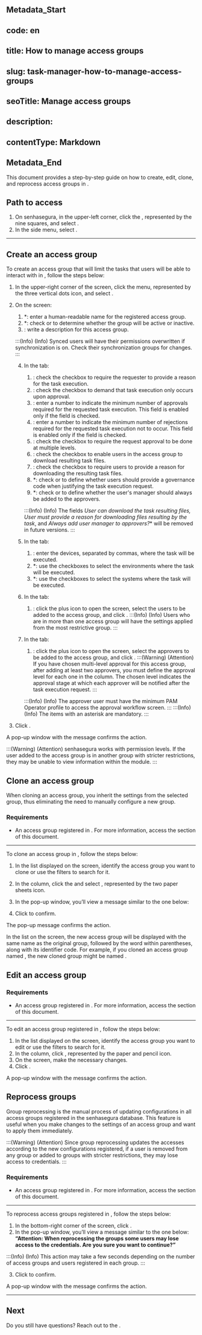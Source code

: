 ## Metadata_Start 
## code: en
## title: How to manage access groups 
## slug: task-manager-how-to-manage-access-groups 
## seoTitle: Manage access groups 
## description:  
## contentType: Markdown 
## Metadata_End
This document provides a step-by-step guide on how to create, edit, clone, and reprocess access groups in .

## Path to access
1. On senhasegura, in the upper-left corner, click the , represented by the nine squares, and select .
2. In the side menu, select .

---
## Create an access group

To create an access group that will limit the tasks that users will be able to interact with in , follow the steps below:

1. In the upper-right corner of the  screen, click the  menu, represented by the three vertical dots icon, and select .
2. On the  screen:
    1. *: enter a human-readable name for the registered access group.
    2. *: check  or  to determine whether the group will be active or inactive.
    3. : write a description for this access group.


    :::(Info) (Info)
    Synced users will have their permissions overwritten if synchronization is on.   Check their synchronization groups for changes.
    :::
    
  
    4. In the  tab:
         1. : check the checkbox to require the requester to provide a reason for the task execution.
        1. : check the checkbox to demand that task execution only occurs upon approval.
        2. : enter a number to indicate the minimum number of approvals required for the requested task execution. This field is enabled only if the  field is checked.
        3. : enter a number to indicate the minimum number of rejections required for the requested task execution not to occur. This field is enabled only if the  field is checked.
        4. : check the checkbox to require the request approval to be done at multiple levels.
        5. : check the checkbox to enable users in the access group to download resulting task files.
        6. : check the checkbox to require users to provide a reason for downloading the resulting task files.
        7. *: check  or  to define whether users should provide a governance code when justifying the task execution request.
        8. *: check  or  to define whether the user's manager should always be added to the approvers.

        :::(Info) (Info)
        The fields *User can download the task resulting files, User must provide a reason for downloading files resulting by the task*, and *Always add user manager to approvers?**  will be removed in future versions.
        :::


    5. In the  tab:
        1. : enter the devices, separated by commas, where the task will be executed.
        2. *: use the checkboxes to select the environments where the task will be executed.
        3. *: use the checkboxes to select the systems where the task will be executed.

    6. In the  tab:
        1. : click the plus icon to open the  screen, select the users to be added to the access group, and click .
        :::(Info) (Info)
         Users who are in more than one access group will have the settings applied from the most restrictive group.
         :::



    7. In the  tab: 
        1.  : click the plus icon to open the  screen, select the approvers to be added to the access group, and click .
        :::(Warning) (Attention)
         If you have chosen multi-level approval for this access group, after adding at least two approvers, you must define the approval level for each one in the     column. The chosen level indicates the approval stage at which each approver will be notified after the task execution request.
         :::
            
         :::(Info) (Info)
         The approver user must have the minimum PAM Operator profile to access the approval workflow screen.
          :::
        :::(Info) (Info)
        The items with an asterisk are mandatory.
        :::

       




3.  Click .
    
  A pop-up window with the message  confirms the action.

:::(Warning) (Attention)
senhasegura works with permission levels. If the user added to the  access group is in another group with stricter restrictions, they may be unable to view information within the module.
:::


## Clone an access group

When cloning an access group, you inherit the settings from the selected group, thus eliminating the need to manually configure a new group.

### Requirements
* An access group registered in . For more information, access the  section of this document.
---

To clone an access group in , follow the steps below:

1. In the list displayed on the  screen, identify the access group you want to clone or use the filters to search for it.
2. In the  column, click the  and select , represented by the two paper sheets icon.
3. In the  pop-up window, you’ll view a message similar to the one below:


4. Click  to confirm.

The pop-up message  confirms the action.

In the list on the  screen, the new access group will be displayed with the same name as the original group, followed by the word  within parentheses, along with its identifier code. For example, if you cloned an access group named , the new cloned group might be named .


## Edit an access group

### Requirements
* An access group registered in . For more information, access the  section of this document.

---
To edit an access group registered in , follow the steps below:

1. In the list displayed on the  screen, identify the access group you want to edit or use the filters to search for it.
2. In the  column, click , represented by the paper and pencil icon. 
3. On the  screen, make the necessary changes.
4. Click .

A pop-up window with the message  confirms the action.


## Reprocess groups

Group reprocessing is the manual process of updating configurations in all access groups registered in the senhasegura database. This feature is useful when you make changes to the settings of an access group and want to apply them immediately.

:::(Warning) (Attention)
Since group reprocessing updates the accesses according to the new configurations registered, if a user is removed from any group or added to groups with stricter restrictions, they may lose access to credentials.
:::

### Requirements
* An access group registered in . For more information, access the  section of this document.

---
To reprocess access groups registered in , follow the steps below:



1. In the bottom-right corner of the  screen, click .
2. In the  pop-up window, you’ll view a message similar to the one below:
**“Attention: When reprocessing the groups some users may lose access to the credentials.
Are you sure you want to continue?”**


:::(Info) (Info)
This action may take a few seconds depending on the number of access groups and users registered in each group.
:::

3. Click  to confirm.

A pop-up window with the message  confirms the action.

---
## Next





Do you still have questions? Reach out to the .

